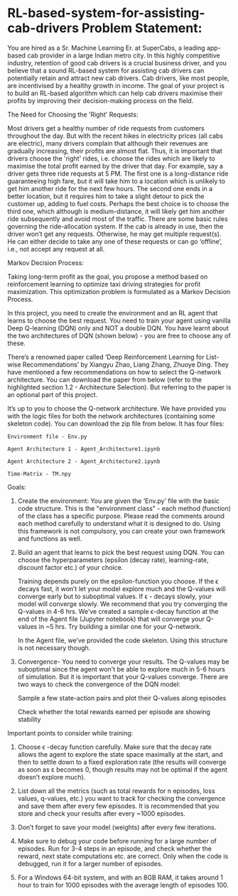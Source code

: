 # RL-based-system-for-assisting-cab-drivers Problem Statement:

You are hired as a Sr. Machine Learning Er. at SuperCabs, a leading app-based cab provider in a large Indian metro city. In this highly competitive industry, retention of good cab drivers is a crucial business driver, and you believe that a sound RL-based system for assisting cab drivers can potentially retain and attract new cab drivers. 
Cab drivers, like most people, are incentivised by a healthy growth in income. The goal of your project is to build an RL-based algorithm which can help cab drivers maximise their profits by improving their decision-making process on the field.

The Need for Choosing the 'Right' Requests:

Most drivers get a healthy number of ride requests from customers throughout the day. But with the recent hikes in electricity prices (all cabs are electric), many drivers complain that although their revenues are gradually increasing, their profits are almost flat. Thus, it is important that drivers choose the 'right' rides, i.e. choose the rides which are likely to maximise the total profit earned by the driver that day. 
For example, say a driver gets three ride requests at 5 PM. The first one is a long-distance ride guaranteeing high fare, but it will take him to a location which is unlikely to get him another ride for the next few hours. The second one ends in a better location, but it requires him to take a slight detour to pick the customer up, adding to fuel costs. Perhaps the best choice is to choose the third one, which although is medium-distance, it will likely get him another ride subsequently and avoid most of the traffic. 
There are some basic rules governing the ride-allocation system. If the cab is already in use, then the driver won’t get any requests. Otherwise, he may get multiple request(s). He can either decide to take any one of these requests or can go ‘offline’, i.e., not accept any request at all. 

Markov Decision Process:

Taking long-term profit as the goal, you propose a method based on reinforcement learning to optimize taxi driving strategies for profit maximization. This optimization problem is formulated as a Markov Decision Process.

 
 In this project, you need to create the environment and an RL agent that learns to choose the best request. You need to train your agent using vanilla Deep Q-learning (DQN) only and NOT a double DQN. You have learnt about the two architectures of DQN (shown below) - you are free to choose any of these.
 
 There’s a renowned paper called ‘Deep Reinforcement Learning for List-wise Recommendations’ by Xiangyu Zhao, Liang Zhang, Zhuoye Ding. They have mentioned a few recommendations on how to select the Q-network architecture. You can download the paper from below (refer to the highlighted section 1.2 - Architecture Selection). But referring to the paper is an optional part of this project.
 
 It’s up to you to choose the Q-network architecture. We have provided you with the logic files for both the network architectures (containing some skeleton code). You can download the zip file from below. It has four files:
 
    Environment file - Env.py

    Agent Architecture 1 - Agent_Architecture1.ipynb

    Agent Architecture 2 - Agent_Architecture2.ipynb

    Time-Matrix - TM.npy
    
Goals:
1. Create the environment: You are given the ‘Env.py’ file with the basic code structure. This is the "environment class" - each method (function) of the class has a specific purpose. Please read the comments around each method carefully to understand what it is designed to do. Using this framework is not compulsory, you can create your own framework and functions as well.
2. Build an agent that learns to pick the best request using DQN. You can choose the hyperparameters (epsilon (decay rate), learning-rate, discount factor etc.) of your choice.

     Training depends purely on the epsilon-function you choose. If the ϵ  decays fast, it won’t let your model explore much and the Q-values will converge early but to suboptimal values. If 
     ϵ - decays slowly, your model will converge slowly. We recommend that you try converging the Q-values in 4-6 hrs.  We’ve created a sample 
     ϵ-decay function at the end of the Agent file (Jupyter notebook) that will converge your Q-values in ~5 hrs. Try building a similar one for your Q-network.

     In the Agent file, we’ve provided the code skeleton. Using this structure is not necessary though.
     
3. Convergence- You need to converge your results. The Q-values may be suboptimal since the agent won't be able to explore much in 5-6 hours of simulation. But it is important that your Q-values converge. There are two ways to check the convergence of the DQN model:

    Sample a few state-action pairs and plot their Q-values along episodes

    Check whether the total rewards earned per episode are showing stability
    
  Important points to consider while training:
  
 1. Choose ϵ -decay function carefully. Make sure that the decay rate allows the agent to explore the state space maximally at the start, and then to settle down to a fixed exploration rate (the results will converge as soon as ε becomes 0, though results may not be optimal if the agent doesn’t explore much).
 
 2. List down all the metrics (such as total rewards for n episodes, loss values, q-values, etc.) you want to track for checking the convergence and save them after every few episodes. It is recommended that you store and check your results after every ~1000 episodes.
 
 3. Don’t forget to save your model (weights) after every few iterations.

4. Make sure to debug your code before running for a large number of episodes. Run for 3-4 steps in an episode, and check whether the reward, next state computations etc. are correct. Only when the code is debugged, run it for a larger number of episodes.

5. For a Windows 64-bit system, and with an 8GB RAM, it takes around 1 hour to train for 1000 episodes with the average length of episodes 100.
 
 
